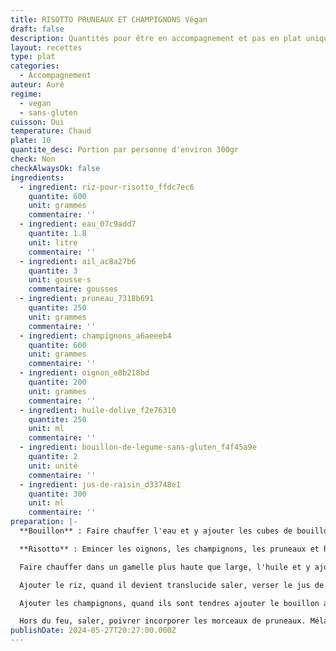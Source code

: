 ```yaml
---
title: RISOTTO PRUNEAUX ET CHAMPIGNONS Végan
draft: false
description: Quantités pour être en accompagnement et pas en plat unique. Par exemple avec les farçous aveyronnais.
layout: recettes
type: plat
categories:
  - Accompagnement
auteur: Auré
regime:
  - vegan
  - sans-gluten
cuisson: Oui
temperature: Chaud
plate: 10
quantite_desc: Portion par personne d'environ 300gr
check: Non
checkAlwaysOk: false
ingredients:
  - ingredient: riz-pour-risotto_ffdc7ec6
    quantite: 600
    unit: grammes
    commentaire: ''
  - ingredient: eau_07c9add7
    quantite: 1.8
    unit: litre
    commentaire: ''
  - ingredient: ail_ac8a27b6
    quantite: 3
    unit: gousse·s
    commentaire: gousses
  - ingredient: pruneau_7318b691
    quantite: 250
    unit: grammes
    commentaire: ''
  - ingredient: champignons_a6aeeeb4
    quantite: 600
    unit: grammes
    commentaire: ''
  - ingredient: oignon_e8b218bd
    quantite: 200
    unit: grammes
    commentaire: ''
  - ingredient: huile-dolive_f2e76310
    quantite: 250
    unit: ml
    commentaire: ''
  - ingredient: bouillon-de-legume-sans-gluten_f4f45a9e
    quantite: 2
    unit: unité
    commentaire: ''
  - ingredient: jus-de-raisin_d33748e1
    quantite: 300
    unit: ml
    commentaire: ''
preparation: |-
  **Bouillon** : Faire chauffer l'eau et y ajouter les cubes de bouillon

  **Risotto** : Emincer les oignons, les champignons, les pruneaux et hacher finement l'ail.

  Faire chauffer dans un gamelle plus haute que large, l'huile et y ajouter les oignons puis l'ail. Laisser cuire quelques minutes.

  Ajouter le riz, quand il devient translucide saler, verser le jus de raisin et laisser évaporer en remuant.

  Ajouter les champignons, quand ils sont tendres ajouter le bouillon au fur et à mesure de son absorption jusqu'à ce que le riz soit tendre.

  Hors du feu, saler, poivrer incorporer les morceaux de pruneaux. Mélanger, couvrir et laisser reposer.
publishDate: 2024-05-27T20:27:00.000Z
---
```

